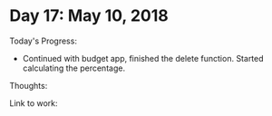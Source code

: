 # Day 17: May 10, 2018

Today's Progress: 
- Continued with budget app, finished the delete function. Started calculating the percentage.

Thoughts:

Link to work: 